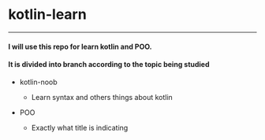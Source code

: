 # kotlin-learn
---

 #### I will use this repo for learn kotlin and POO.

#### It is divided into branch according to the topic being studied

- kotlin-noob
    - Learn syntax and others things about kotlin
    
- POO
    - Exactly what title is indicating
